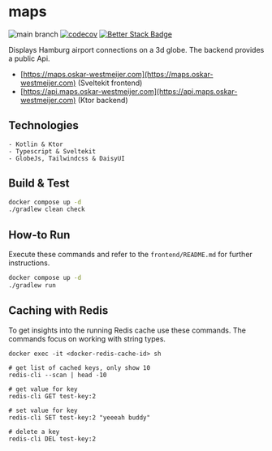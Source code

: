 # maps

![main branch](https://github.com/OskarWestmeijer/maps/actions/workflows/main-build-test-release.yml/badge.svg)
[![codecov](https://codecov.io/gh/OskarWestmeijer/maps/graph/badge.svg?token=EHEHAUD5DM)](https://codecov.io/gh/OskarWestmeijer/maps)
[![Better Stack Badge](https://uptime.betterstack.com/status-badges/v1/monitor/vmxk.svg)](https://uptime.betterstack.com/?utm_source=status_badge)

Displays Hamburg airport connections on a 3d globe. The backend provides a public Api.

- [https://maps.oskar-westmeijer.com](https://maps.oskar-westmeijer.com) (Sveltekit frontend)
- [https://api.maps.oskar-westmeijer.com](https://api.maps.oskar-westmeijer.com) (Ktor backend)

## Technologies

```
- Kotlin & Ktor
- Typescript & Sveltekit
- GlobeJs, Tailwindcss & DaisyUI
```

## Build & Test

``` bash
docker compose up -d
./gradlew clean check
```

## How-to Run

Execute these commands and refer to the `frontend/README.md` for further instructions.

``` bash
docker compose up -d
./gradlew run
```

## Caching with Redis

To get insights into the running Redis cache use these commands. The commands focus on working with string types.

```
docker exec -it <docker-redis-cache-id> sh

# get list of cached keys, only show 10
redis-cli --scan | head -10

# get value for key
redis-cli GET test-key:2

# set value for key
redis-cli SET test-key:2 "yeeeah buddy"

# delete a key
redis-cli DEL test-key:2
```